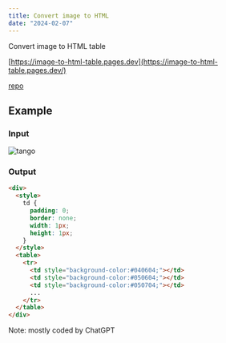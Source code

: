 ```yaml
---
title: Convert image to HTML
date: "2024-02-07"
---
```


Convert image to HTML table

[https://image-to-html-table.pages.dev](https://image-to-html-table.pages.dev/)

[repo](https://github.com/minho42/image-to-html-table)

## Example

### Input

![tango](/2024-02-07-image-to-html-table/tango.png)

### Output

```html
<div>
  <style>
    td {
      padding: 0;
      border: none;
      width: 1px;
      height: 1px;
    }
  </style>
  <table>
    <tr>
      <td style="background-color:#040604;"></td>
      <td style="background-color:#050604;"></td>
      <td style="background-color:#050704;"></td>
      ...
    </tr>
  </table>
</div>
```

Note: mostly coded by ChatGPT
